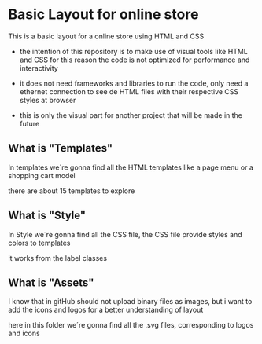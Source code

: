 # Basic Layout for online store
This is a basic layout for a online store using HTML and CSS 

- the intention of this repository is to make use of visual tools like HTML and CSS for this reason the code is not optimized for performance and interactivity

- it does not need frameworks and libraries to run the code, only need a ethernet connection to see de HTML files with their respective CSS styles at browser

- this is only the visual part for another project that will be made in the future 

## What is "Templates"
 In templates we´re gonna find all the HTML templates like a page menu or a shopping cart model

 there are about 15 templates to explore

 ## What is "Style"
 In Style we´re gonna find all the CSS file, the CSS file provide styles and colors to templates

 it works from the label classes

  ## What is "Assets"
I know that in gitHub should not upload binary files as images, but i want to add the icons and logos for a better understanding of layout

here in this folder we´re gonna find all the .svg files, corresponding to logos and icons